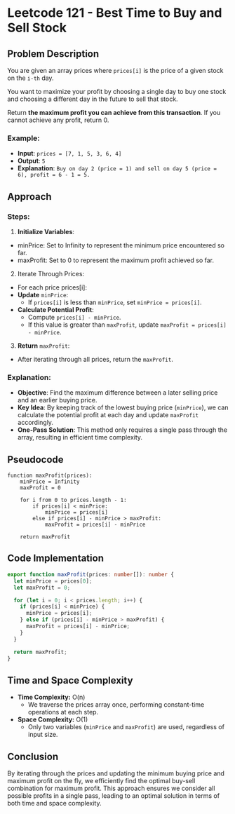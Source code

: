 # Leetcode 121 - Best Time to Buy and Sell Stock

## Problem Description

You are given an array prices where `prices[i]` is the price of a given stock on the `i-th` day.

You want to maximize your profit by choosing a single day to buy one stock and choosing a different day in the future to sell that stock.

Return **the maximum profit you can achieve from this transaction**. If you cannot achieve any profit, return 0.

### Example:

- **Input**: `prices = [7, 1, 5, 3, 6, 4]`
- **Output**: `5`
- **Explanation**: `Buy on day 2 (price = 1) and sell on day 5 (price = 6), profit = 6 - 1 = 5.`

## Approach

### Steps:

1. **Initialize Variables**:

- minPrice: Set to Infinity to represent the minimum price encountered so far.
- maxProfit: Set to 0 to represent the maximum profit achieved so far.

2. Iterate Through Prices:

- For each price prices[i]:
- **Update** `minPrice`:
  - If `prices[i]` is less than `minPrice`, set `minPrice = prices[i]`.
- **Calculate Potential Profit**:
  - Compute `prices[i] - minPrice`.
  - If this value is greater than `maxProfit`, update `maxProfit = prices[i] - minPrice`.

3. **Return** `maxProfit`:

- After iterating through all prices, return the `maxProfit`.

### Explanation:

- **Objective**: Find the maximum difference between a later selling price and an earlier buying price.
- **Key Idea**: By keeping track of the lowest buying price (`minPrice`), we can calculate the potential profit at each day and update `maxProfit` accordingly.
- **One-Pass Solution**: This method only requires a single pass through the array, resulting in efficient time complexity.

## Pseudocode

```
function maxProfit(prices):
    minPrice = Infinity
    maxProfit = 0

    for i from 0 to prices.length - 1:
        if prices[i] < minPrice:
            minPrice = prices[i]
        else if prices[i] - minPrice > maxProfit:
            maxProfit = prices[i] - minPrice

    return maxProfit
```

## Code Implementation

```ts
export function maxProfit(prices: number[]): number {
  let minPrice = prices[0];
  let maxProfit = 0;

  for (let i = 0; i < prices.length; i++) {
    if (prices[i] < minPrice) {
      minPrice = prices[i];
    } else if (prices[i] - minPrice > maxProfit) {
      maxProfit = prices[i] - minPrice;
    }
  }

  return maxProfit;
}
```

## Time and Space Complexity

- **Time Complexity:** O(n)
  - We traverse the prices array once, performing constant-time operations at each step.
- **Space Complexity:** O(1)
  - Only two variables (`minPrice` and `maxProfit`) are used, regardless of input size.

## Conclusion

By iterating through the prices and updating the minimum buying price and maximum profit on the fly, we efficiently find the optimal buy-sell combination for maximum profit. This approach ensures we consider all possible profits in a single pass, leading to an optimal solution in terms of both time and space complexity.
